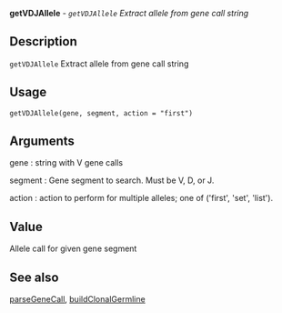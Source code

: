 **getVDJAllele** - *`getVDJAllele` Extract allele from gene call string*

Description
--------------------

`getVDJAllele` Extract allele from gene call string


Usage
--------------------
```
getVDJAllele(gene, segment, action = "first")
```

Arguments
-------------------

gene
:   string with V gene calls

segment
:   Gene segment to search. Must be V, D, or J.

action
:   action to perform for multiple alleles;
one of ('first', 'set', 'list').




Value
-------------------

Allele call for given gene segment




See also
-------------------

[parseGeneCall](parseGeneCall.md), [buildClonalGermline](buildClonalGermline.md)







